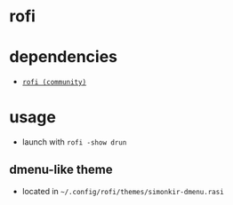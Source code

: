 # rofi

# dependencies
* [`rofi (community)`](https://archlinux.org/packages/community/x86_64/rofi/)

# usage
* launch with `rofi -show drun`

## dmenu-like theme
* located in `~/.config/rofi/themes/simonkir-dmenu.rasi`
